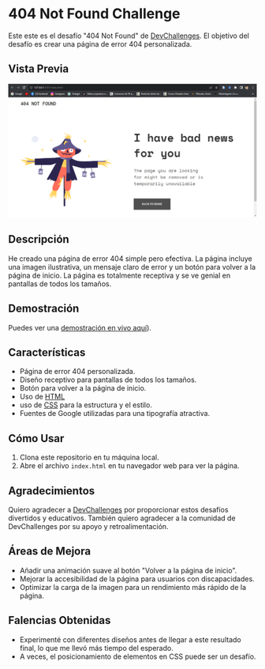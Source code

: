 # 404 Not Found Challenge

Este este es el desafío "404 Not Found" de [DevChallenges](https://devchallenges.io/challenges/wBunSb7FPrIepJZAg0sY#). El objetivo del desafío es crear una página de error 404 personalizada.

## Vista Previa

![Vista Previa](./Captura%20de%20pantalla%20404%20page%20not%20found.png)

## Descripción

He creado una página de error 404 simple pero efectiva. La página incluye una imagen ilustrativa, un mensaje claro de error y un botón para volver a la página de inicio. La página es totalmente receptiva y se ve genial en pantallas de todos los tamaños.

## Demostración

Puedes ver una [demostración en vivo aquí](https://cristianaguilar-dev.github.io/page-404-Not-found/)).

## Características

- Página de error 404 personalizada.
- Diseño receptivo para pantallas de todos los tamaños.
- Botón para volver a la página de inicio.
- Uso de [HTML](https://developer.mozilla.org/en-US/docs/Web/HTML)
- uso de [CSS](https://developer.mozilla.org/en-US/docs/Web/CSS) para la estructura y el estilo.
- Fuentes de Google utilizadas para una tipografía atractiva.

## Cómo Usar

1. Clona este repositorio en tu máquina local.
2. Abre el archivo `index.html` en tu navegador web para ver la página.

## Agradecimientos

Quiero agradecer a [DevChallenges](https://devchallenges.io/) por proporcionar estos desafíos divertidos y educativos. También quiero agradecer a la comunidad de DevChallenges por su apoyo y retroalimentación.

## Áreas de Mejora

- Añadir una animación suave al botón "Volver a la página de inicio".
- Mejorar la accesibilidad de la página para usuarios con discapacidades.
- Optimizar la carga de la imagen para un rendimiento más rápido de la página.

## Falencias Obtenidas

- Experimenté con diferentes diseños antes de llegar a este resultado final, lo que me llevó más tiempo del esperado.
- A veces, el posicionamiento de elementos en CSS puede ser un desafío.



